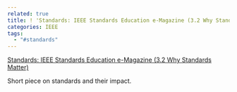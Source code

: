 ```yaml
---
related: true
title: ! 'Standards: IEEE Standards Education e-Magazine (3.2 Why Standards Matter)'
categories: IEEE
tags:
  - "#standards"
---
```

[Standards: IEEE Standards Education e-Magazine (3.2 Why Standards Matter)][1]

Short piece on standards and their impact.

[1]: http://ieee-elearning.org/outreach/mod/book/view.php?id=315&chapterid=21

